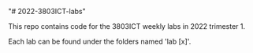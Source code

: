 "# 2022-3803ICT-labs" 

This repo contains code for the 3803ICT weekly labs in 2022 trimester 1.

Each lab can be found under the folders named 'lab [x]'.
